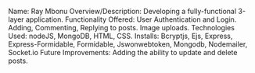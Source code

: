 Name: Ray Mbonu
Overview/Description: Developing a fully-functional 3-layer application.
Functionality Offered: User Authentication and Login. Adding, Commenting, Replying to posts. Image uploads.
Technologies Used: nodeJS, MongoDB, HTML, CSS.
Installs: Bcryptjs, Ejs, Express, Express-Formidable, Formidable, Jswonwebtoken, Mongodb, Nodemailer, Socket.io
Future Improvements: Adding the ability to update and delete posts.
